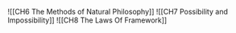
![[CH6 The Methods of Natural Philosophy]]
![[CH7 Possibility and Impossibility]]
![[CH8 The Laws Of Framework]]



